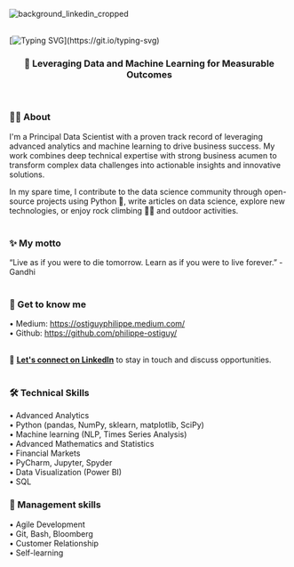 ![background_linkedin_cropped](https://github.com/user-attachments/assets/e6474c09-1f9f-421f-83a4-670b3f6d8a9c)
<br />
<br />

[![Typing SVG](https://readme-typing-svg.demolab.com?font=Fira+Code&size=24&pause=1000&color=5BA8F7&center=true&width=1100&height=52&lines=%F0%9F%91%8B+Hi%2C+I'm+Philippe++%E2%80%94+welcome+to+my+profile!)](https://git.io/typing-svg)

<h3 align="center">🎯 Leveraging Data and Machine Learning for Measurable Outcomes</h3>
<br />


###  👨‍💻 About
I'm a Principal Data Scientist with a proven track record of leveraging advanced analytics and machine learning to drive business success. My work combines deep technical expertise with strong business acumen to transform complex data challenges into actionable insights and innovative solutions. 

In my spare time, I contribute to the data science community through open-source projects using Python 🐍, write articles on data science, explore new technologies, or enjoy rock climbing 🧗‍♂️ and outdoor activities.
<br />
<br />

### ✨ My motto
“Live as if you were to die tomorrow. Learn as if you were to live forever.” - Gandhi
<br />
<br />

### 📝 Get to know me
• Medium: https://ostiguyphilippe.medium.com/ <br>
• Github: https://github.com/philippe-ostiguy/
<br />
<br />


🤝 [**Let's connect on LinkedIn**](https://www.linkedin.com/in/philippe-ostiguy/) to stay in touch and discuss opportunities.
<br />
<br />

### 🛠️ Technical Skills
• Advanced Analytics <br>
• Python (pandas, NumPy, sklearn, matplotlib, SciPy) <br>
• Machine learning (NLP, Times Series Analysis) <br>
• Advanced Mathematics and Statistics <br>
• Financial Markets <br>
• PyCharm, Jupyter, Spyder <br>
• Data Visualization (Power BI) <br>
• SQL

###  💼 Management skills
• Agile Development <br>
• Git, Bash, Bloomberg <br>
• Customer Relationship <br>
• Self-learning  <br>
